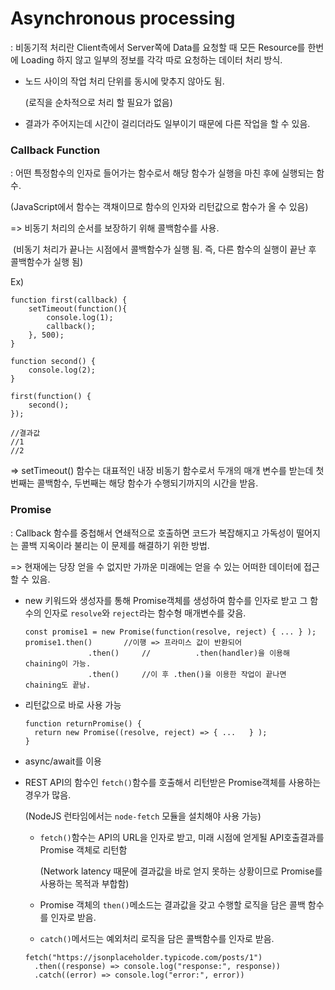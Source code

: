 # Asynchronous processing

: 비동기적 처리란 Client측에서 Server쪽에 Data를 요청할 때  모든 Resource를 한번에 Loading 하지 않고 일부의 정보를 각각 따로 요청하는 데이터 처리 방식.

- 노드 사이의 작업 처리 단위를 동시에 맞추지 않아도 됨.

  (로직을 순차적으로 처리 할 필요가 없음)

- 결과가 주어지는데 시간이 걸리더라도 일부이기 때문에 다른 작업을 할 수 있음.



### Callback Function

: 어떤 특정함수의 인자로 들어가는 함수로서 해당 함수가 실행을 마친 후에 실행되는 함수.

(JavaScript에서 함수는 객채이므로 함수의 인자와 리턴값으로 함수가 올 수 있음)

=> 비동기 처리의 순서를 보장하기 위해 콜백함수를 사용.

​	 (비동기 처리가 끝나는 시점에서 콜백함수가 실행 됨. 즉, 다른 함수의 실행이 끝난 후 콜백함수가 실행 됨)

Ex)

```
function first(callback) {
	setTimeout(function(){
		console.log(1);
		callback();
	}, 500);
}

function second() {
	console.log(2);
}

first(function() {
	second();
});

//결과값
//1
//2
```

=> setTimeout() 함수는 대표적인 내장 비동기 함수로서 두개의 매개 변수를 받는데 첫 번째는 콜백함수, 두번째는 해당 함수가 수행되기까지의 시간을 받음.



### Promise

: Callback 함수를 중첩해서 연쇄적으로 호출하면 코드가 복잡해지고 가독성이 떨어지는 콜백 지옥이라 불리는 이 문제를 해결하기 위한 방법.

=> 현재에는 당장 얻을 수 없지만 가까운 미래에는 얻을 수 있는 어떠한 데이터에 접근할 수 있음.

- new 키워드와 생성자를 통해 Promise객체를 생성하여 함수를 인자로 받고 그 함수의 인자로 `resolve`와 `reject`라는 함수형 매개변수를 갖음.

  ```
  const promise1 = new Promise(function(resolve, reject) { ... } );
  promise1.then()		//이행 => 프라미스 값이 반환되어
  				.then()		//			.then(handler)을 이용해 chaining이 가능.
  				.then()		//이 후 .then()을 이용한 작업이 끝나면 chaining도 끝남.
  ```

- 리턴값으로 바로 사용 가능

  ```
  function returnPromise() {
    return new Promise((resolve, reject) => { ... 	} );
  }
  ```

- async/await를 이용

- REST API의 함수인 `fetch()`함수를 호출해서 리턴받은 Promise객체를 사용하는 경우가 많음.

  (NodeJS 런타임에서는 `node-fetch` 모듈을 설치해야 사용 가능)

  - `fetch()`함수는 API의 URL을 인자로 받고, 미래 시점에 얻게될 API호출결과를 Promise 객체로 리턴함

    (Network latency 때문에 결과값을 바로 얻지 못하는 상황이므로 Promise를 사용하는 목적과 부합함)

  - Promise 객체의 `then()`메소드는 결과값을 갖고 수행할 로직을 담은 콜백 함수를 인자로 받음.

  - `catch()`메서드는 예외처리 로직을 담은 콜백함수를 인자로 받음.

  ```
  fetch("https://jsonplaceholder.typicode.com/posts/1")
    .then((response) => console.log("response:", response))
    .catch((error) => console.log("error:", error))
  ```

  